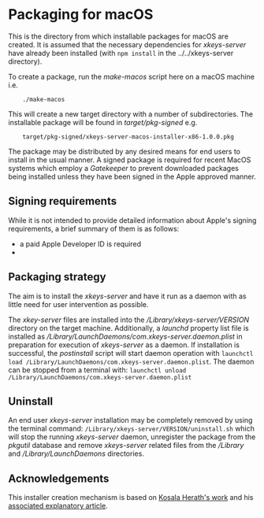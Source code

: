 # Packaging for macOS

This is the directory from which installable packages for macOS are created. It is assumed that the necessary dependencies for _xkeys-server_ have already been installed (with `npm install` in the ../../xkeys-server directory).

To create a package, run the _make-macos_ script here on a macOS machine i.e.
```
    ./make-macos
```
This will create a new target directory with a number of subdirectories. The installable package will be found in _target/pkg-signed_ e.g.
```
    target/pkg-signed/xkeys-server-macos-installer-x86-1.0.0.pkg
``` 
The package may be distributed by any desired means for end users to install in the usual manner. A signed package is required for recent MacOS systems which employ a _Gatekeeper_ to prevent downloaded packages being installed unless they have been signed in the Apple approved manner.

## Signing requirements

While it is not intended to provide detailed information about Apple's signing requirements, a brief summary of them is as follows:

- a paid Apple Developer ID is required
-

## Packaging strategy

The aim is to install the _xkeys-server_ and have it run as a daemon with as little need for user intervention as possible.

The _xkey-server_ files are installed into the _/Library/xkeys-server/VERSION_ directory on the target machine. Additionally, a _launchd_ property list file is installed as _/Library/LaunchDaemons/com.xkeys-server.daemon.plist_ in preparation for execution of _xkeys-server_ as a daemon. If installation is successful, the _postinstall_ script will start daemon operation with `launchctl load /Library/LaunchDaemons/com.xkeys-server.daemon.plist`. The daemon can be stopped from a terminal with: `launchctl unload /Library/LaunchDaemons/com.xkeys-server.daemon.plist`

## Uninstall

An end user _xkeys-server_ installation may be completely removed by using the terminal command: `/Library/xkeys-server/VERSION/uninstall.sh` which will stop the running _xkeys-server_ daemon, unregister the package from the _pkgutil_ database and remove _xkeys-server_ related files from the _/Library_ and _/Library/LaunchDaemons_ directories.

## Acknowledgements

This installer creation mechanism is based on [Kosala Herath's work](https://github.com/KosalaHerath/macos-installer-builder) and his [associated explanatory article](https://medium.com/swlh/the-easiest-way-to-build-macos-installer-for-your-application-34a11dd08744).
